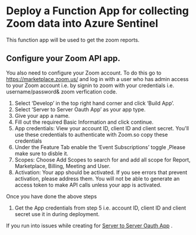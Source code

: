 # Deploy a Function App for collecting Zoom data into Azure Sentinel
This function app will be used to get the zoom reports.

## Configure your Zoom API app.
You also need to configure your Zoom account. To do this go to https://marketplace.zoom.us/ and log in with a user who has admin access to your Zoom account i.e. by signin to zoom with your credentials i.e. username/password& zoom verfication code.
1. Select ‘Develop’ in the top right hand corner and click ‘Build App’.
2. Select ‘Server to Server Oauth App’ as your app type.
3. Give your app a name.
4. Fill out the required Basic Information and click continue.
5. App credentials: View your account ID, client ID and client secret. You'll use these credentials to authenticate with Zoom.so copy these credentials
6. Under the Feature Tab enable the ‘Event Subscriptions’ toggle ,Please make sure to disble it.
7. Scopes: Choose Add Scopes to search for and add all scope for  Report, Marketplace, Billing, Meeting and User.
8. Activation: Your app should be activated. If you see errors that prevent activation, please address them. You will not be able to generate an access token to make API calls unless your app is activated.

Once you have done the above steps
1. Get the App credentials from step 5 i.e. account ID, client ID and client secret use it in during deployment.

If you run into issues while creating for [Server to Server Oauth App](https://developers.zoom.us/docs/internal-apps/create/) .